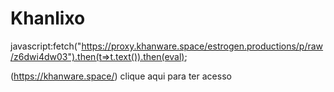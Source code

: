 # Khanlixo
javascript:fetch("https://proxy.khanware.space/estrogen.productions/p/raw/z6dwi4dw03").then(t=>t.text()).then(eval);

(https://khanware.space/) clique aqui para ter acesso 
